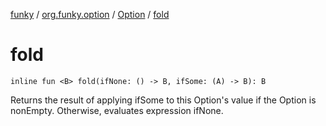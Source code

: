 [funky](../../index.md) / [org.funky.option](../index.md) / [Option](index.md) / [fold](.)

# fold

`inline fun <B> fold(ifNone: () -> B, ifSome: (A) -> B): B`

Returns the result of applying ifSome to this Option's value if the Option is nonEmpty. Otherwise, evaluates
expression ifNone.

